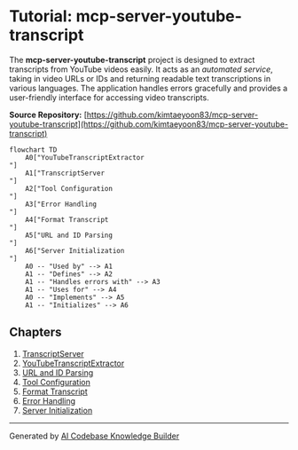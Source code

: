 # Tutorial: mcp-server-youtube-transcript

The **mcp-server-youtube-transcript** project is designed to extract transcripts from YouTube videos easily. It acts as an *automated service*, taking in video URLs or IDs and returning readable text transcriptions in various languages. The application handles errors gracefully and provides a user-friendly interface for accessing video transcripts.


**Source Repository:** [https://github.com/kimtaeyoon83/mcp-server-youtube-transcript](https://github.com/kimtaeyoon83/mcp-server-youtube-transcript)

```mermaid
flowchart TD
    A0["YouTubeTranscriptExtractor
"]
    A1["TranscriptServer
"]
    A2["Tool Configuration
"]
    A3["Error Handling
"]
    A4["Format Transcript
"]
    A5["URL and ID Parsing
"]
    A6["Server Initialization
"]
    A0 -- "Used by" --> A1
    A1 -- "Defines" --> A2
    A1 -- "Handles errors with" --> A3
    A1 -- "Uses for" --> A4
    A0 -- "Implements" --> A5
    A1 -- "Initializes" --> A6
```

## Chapters

1. [TranscriptServer
](01_transcriptserver_.md)
2. [YouTubeTranscriptExtractor
](02_youtubetranscriptextractor_.md)
3. [URL and ID Parsing
](03_url_and_id_parsing_.md)
4. [Tool Configuration
](04_tool_configuration_.md)
5. [Format Transcript
](05_format_transcript_.md)
6. [Error Handling
](06_error_handling_.md)
7. [Server Initialization
](07_server_initialization_.md)


---

Generated by [AI Codebase Knowledge Builder](https://github.com/The-Pocket/Tutorial-Codebase-Knowledge)